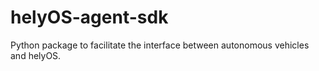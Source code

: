 # helyOS-agent-sdk
Python package to facilitate the interface between autonomous vehicles and helyOS.
